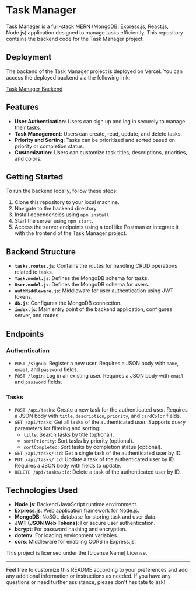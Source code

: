 # Task Manager

Task Manager is a full-stack MERN (MongoDB, Express.js, React.js, Node.js) application designed to manage tasks efficiently. This repository contains the backend code for the Task Manager project.

## Deployment

The backend of the Task Manager project is deployed on Vercel. You can access the deployed backend via the following link:

[Task Manager Backend](https://task-manager-pi-topaz.vercel.app/)

## Features

- **User Authentication**: Users can sign up and log in securely to manage their tasks.
- **Task Management**: Users can create, read, update, and delete tasks.
- **Priority and Sorting**: Tasks can be prioritized and sorted based on priority or completion status.
- **Customization**: Users can customize task titles, descriptions, priorities, and colors.

## Getting Started

To run the backend locally, follow these steps:

1. Clone this repository to your local machine.
2. Navigate to the backend directory.
3. Install dependencies using `npm install`.
4. Start the server using `npm start`.
5. Access the server endpoints using a tool like Postman or integrate it with the frontend of the Task Manager project.

## Backend Structure

- **`tasks.routes.js`**: Contains the routes for handling CRUD operations related to tasks.
- **`Task.model.js`**: Defines the MongoDB schema for tasks.
- **`User.model.js`**: Defines the MongoDB schema for users.
- **`authMiddleware.js`**: Middleware for user authentication using JWT tokens.
- **`db.js`**: Configures the MongoDB connection.
- **`index.js`**: Main entry point of the backend application, configures server, and routes.

## Endpoints

### Authentication

- `POST /signup`: Register a new user. Requires a JSON body with `name`, `email`, and `password` fields.
- `POST /login`: Log in an existing user. Requires a JSON body with `email` and `password` fields.

### Tasks

- `POST /api/tasks`: Create a new task for the authenticated user. Requires a JSON body with `title`, `description`, `priority`, and `cardColor` fields.
- `GET /api/tasks`: Get all tasks of the authenticated user. Supports query parameters for filtering and sorting:
  - `title`: Search tasks by title (optional).
  - `sortPriority`: Sort tasks by priority (optional).
  - `sortCompleted`: Sort tasks by completion status (optional).
- `GET /api/tasks/:id`: Get a single task of the authenticated user by ID.
- `PUT /api/tasks/:id`: Update a task of the authenticated user by ID. Requires a JSON body with fields to update.
- `DELETE /api/tasks/:id`: Delete a task of the authenticated user by ID.

## Technologies Used

- **Node.js**: Backend JavaScript runtime environment.
- **Express.js**: Web application framework for Node.js.
- **MongoDB**: NoSQL database for storing task and user data.
- **JWT (JSON Web Tokens)**: For secure user authentication.
- **bcrypt**: For password hashing and encryption.
- **dotenv**: For loading environment variables.
- **cors**: Middleware for enabling CORS in Express.js.



This project is licensed under the [License Name] License.

---

Feel free to customize this README according to your preferences and add any additional information or instructions as needed. If you have any questions or need further assistance, please don't hesitate to ask!
